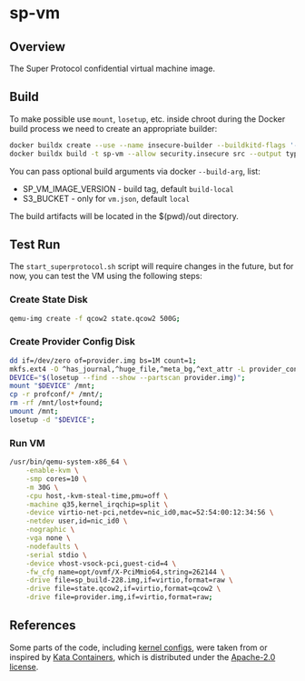 # sp-vm

## Overview
The Super Protocol confidential virtual machine image.

## Build
To make possible use `mount`, `losetup`, etc. inside chroot during the Docker build process we need to create an appropriate builder:
```bash
docker buildx create --use --name insecure-builder --buildkitd-flags '--allow-insecure-entitlement security.insecure'
docker buildx build -t sp-vm --allow security.insecure src --output type=local,dest=./out
```

You can pass optional build arguments via docker `--build-arg`, list:
- SP_VM_IMAGE_VERSION - build tag, default `build-local`
- S3_BUCKET - only for `vm.json`, default `local`

The build artifacts will be located in the $(pwd)/out directory.

## Test Run
The `start_superprotocol.sh` script will require changes in the future, but for now, you can test the VM using the following steps:

### Create State Disk
```bash
qemu-img create -f qcow2 state.qcow2 500G;
```

### Create Provider Config Disk
```bash
dd if=/dev/zero of=provider.img bs=1M count=1;
mkfs.ext4 -O ^has_journal,^huge_file,^meta_bg,^ext_attr -L provider_config provider.img;
DEVICE="$(losetup --find --show --partscan provider.img)";
mount "$DEVICE" /mnt;
cp -r profconf/* /mnt/;
rm -rf /mnt/lost+found;
umount /mnt;
losetup -d "$DEVICE";
```

### Run VM
```bash
/usr/bin/qemu-system-x86_64 \
    -enable-kvm \
    -smp cores=10 \
    -m 30G \
    -cpu host,-kvm-steal-time,pmu=off \
    -machine q35,kernel_irqchip=split \
    -device virtio-net-pci,netdev=nic_id0,mac=52:54:00:12:34:56 \
    -netdev user,id=nic_id0 \
    -nographic \
    -vga none \
    -nodefaults \
    -serial stdio \
    -device vhost-vsock-pci,guest-cid=4 \
    -fw_cfg name=opt/ovmf/X-PciMmio64,string=262144 \
    -drive file=sp_build-228.img,if=virtio,format=raw \
    -drive file=state.qcow2,if=virtio,format=qcow2 \
    -drive file=provider.img,if=virtio,format=raw;
```

## References
Some parts of the code, including [kernel configs](src/kernel/files/configs/fragments), were taken from or inspired by [Kata Containers](https://github.com/kata-containers/kata-containers), which is distributed under the [Apache-2.0 license](https://github.com/kata-containers/kata-containers/blob/main/LICENSE).

